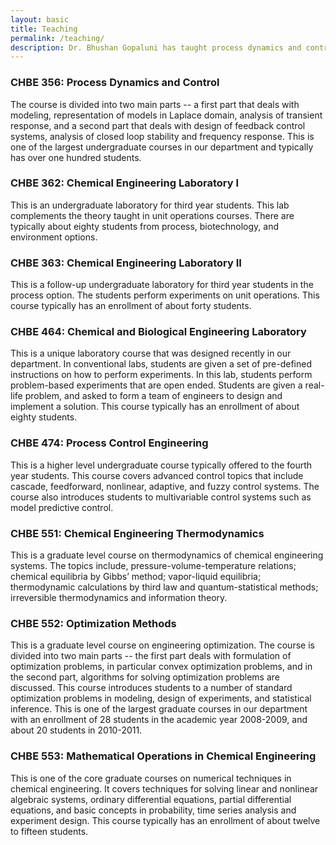```yaml
---
layout: basic
title: Teaching
permalink: /teaching/
description: Dr. Bhushan Gopaluni has taught process dynamics and control, optimization and mathematical operations in the Department of Chemical Engineering
---
```


### **CHBE 356:** Process Dynamics and Control

The course is divided into two main parts -- a first part that deals with modeling, representation of models in Laplace domain, analysis of transient response, and a second part that deals with design of feedback control systems, analysis of closed loop stability and frequency response. This is one of the largest undergraduate courses in our department and typically has over one hundred students.

### **CHBE 362:** Chemical Engineering Laboratory I

This is an undergraduate laboratory for third year students. This lab complements the theory taught in unit operations courses. There are typically about eighty students from process, biotechnology, and environment options.

### **CHBE 363:** Chemical Engineering Laboratory II

This is a follow-up undergraduate laboratory for third year students in the process option. The students perform experiments on unit operations. This course typically has an enrollment of about forty students.

### **CHBE 464:** Chemical and Biological Engineering Laboratory

This is a unique laboratory course that was designed recently in our department. In conventional labs, students are given a set of pre-defined instructions on how to perform experiments. In this lab, students perform problem-based experiments that are open ended. Students are given a real- life problem, and asked to form a team of engineers to design and implement a solution. This course typically has an enrollment of about eighty students.

### **CHBE 474:** Process Control Engineering

This is a higher level undergraduate course typically offered to the fourth year students. This course covers advanced control topics that include cascade, feedforward, nonlinear, adaptive, and fuzzy control systems. The course also introduces students to multivariable control systems such as model predictive control.

### **CHBE 551:** Chemical Engineering Thermodynamics

This is a graduate level course on thermodynamics of chemical engineering systems. The topics include, pressure-volume-temperature relations; chemical equilibria by Gibbs’ method; vapor-liquid equilibria; thermodynamic calculations by third law and quantum-statistical methods; irreversible thermodynamics and information theory.

### **CHBE 552:** Optimization Methods

This is a graduate level course on engineering optimization. The course is divided into two main parts -- the first part deals with formulation of optimization problems, in particular convex optimization problems, and in the second part, algorithms for solving optimization problems are discussed. This course introduces students to a number of standard optimization problems in modeling, design of experiments, and statistical inference. This is one of the largest graduate courses in our department with an enrollment of 28 students in the academic year 2008-2009, and about 20 students in 2010-2011.

### **CHBE 553:** Mathematical Operations in Chemical Engineering

This is one of the core graduate courses on numerical techniques in chemical engineering. It covers techniques for solving linear and nonlinear algebraic systems, ordinary differential equations, partial differential equations, and basic concepts in probability, time series analysis and experiment design. This course typically has an enrollment of about twelve to fifteen students. 
